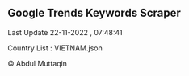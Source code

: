 

## Google Trends Keywords Scraper 
 
Last Update 22-11-2022 , 07:48:41

Country List :
VIETNAM.json



© Abdul Muttaqin 
